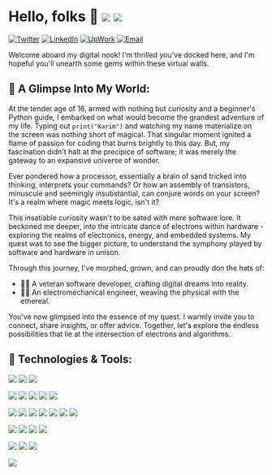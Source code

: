 
# Hello, folks 👋 ![](https://img.shields.io/github/followers/karimGeh) ![](https://visitor-badge.glitch.me/badge?page_id=karimGeh.karimGeh)

[![Twitter][1.2]][1] [![LinkedIn][2.2]][2] [![UpWork][3.2]][3] [![Email][4.2]][4] 

Welcome aboard my digital nook! I'm thrilled you've docked here, and I'm hopeful you'll unearth some gems within these virtual walls.

## 🌟 A Glimpse Into My World:

At the tender age of 16, armed with nothing but curiosity and a beginner's Python guide, I embarked on what would become the grandest adventure of my life. Typing out `print("Karim")` and watching my name materialize on the screen was nothing short of magical. That singular moment ignited a flame of passion for coding that burns brightly to this day. But, my fascination didn't halt at the precipice of software; it was merely the gateway to an expansive universe of wonder. 

Ever pondered how a processor, essentially a brain of sand tricked into thinking, interprets your commands? Or how an assembly of transistors, minuscule and seemingly insubstantial, can conjure words on your screen? It's a realm where magic meets logic, isn't it?

This insatiable curiosity wasn't to be sated with mere software lore. It beckoned me deeper, into the intricate dance of electrons within hardware - exploring the realms of electronics, energy, and embedded systems. My quest was to see the bigger picture, to understand the symphony played by software and hardware in unison.

Through this journey, I've morphed, grown, and can proudly don the hats of:

- 👨‍💻 A veteran software developer, crafting digital dreams into reality.
- 👨‍🔬 An electromechanical engineer, weaving the physical with the ethereal.

You've now glimpsed into the essence of my quest. I warmly invite you to connect, share insights, or offer advice. Together, let's explore the endless possibilities that lie at the intersection of electrons and algorithms.


## 🔧 Technologies & Tools:

![](https://img.shields.io/badge/OS-Windows%20|%20Linux-informational?style=flat&logo=Linux&logoColor=white&color=0A66C2) ![](https://img.shields.io/badge/Editor-Visual%20Studio%20Code-informational?style=flat&logo=Visual%20Studio%20Code&logoColor=white&color=0A66C2) ![](https://img.shields.io/badge/Browser-Firefox-informational?style=flat&logo=Firefox&logoColor=white&color=0A66C2)

![](https://img.shields.io/badge/Code-TypeScript-informational?style=flat&logo=typescript&logoColor=white&color=3178C6) ![](https://img.shields.io/badge/Code-JavaScript-informational?style=flat&logo=javascript&logoColor=white&color=F7DF1E) ![](https://img.shields.io/badge/Code-Python-informational?style=flat&logo=python&logoColor=white&color=3776AB) ![](https://img.shields.io/badge/Code-PHP-informational?style=flat&logo=php&logoColor=white&color=777BB4) ![](https://img.shields.io/badge/Code-Node.js-informational?style=flat&logo=Node.js&logoColor=white&color=339933)

![](https://img.shields.io/badge/FW-React-informational?style=flat&logo=react&logoColor=white&color=61DAFB) ![](https://img.shields.io/badge/FW-Next.js-informational?style=flat&logo=next.js&logoColor=white&color=000000) ![](https://img.shields.io/badge/FW-Redux-informational?style=flat&logo=redux&logoColor=white&color=764ABC) ![](https://img.shields.io/badge/FW-Express-informational?style=flat&logo=Express&logoColor=white&color=000000) ![](https://img.shields.io/badge/FW-Firebase-informational?style=flat&logo=Firebase&logoColor=white&color=FFCA28) ![](https://img.shields.io/badge/FW-Handlebars-informational?style=flat&logo=Handlebars.js&logoColor=white&color=000000) ![](https://img.shields.io/badge/FW-Socket.io-informational?style=flat&logo=Socket.io&logoColor=white&color=010101)

![](https://img.shields.io/badge/DB-MongoDB-informational?style=flat&logo=MongoDB&logoColor=white&color=47A248) ![](https://img.shields.io/badge/DB-PostgreSQL-informational?style=flat&logo=PostgreSQL&logoColor=white&color=4169E1) ![](https://img.shields.io/badge/cloud-Digitalocean-informational?style=flat&logo=Digitalocean&logoColor=white&color=0080FF) ![](https://img.shields.io/badge/cloud-Heroku-informational?style=flat&logo=Heroku&logoColor=white&color=430098)

![](https://img.shields.io/badge/design-Figma-informational?style=flat&logo=Figma&logoColor=white&color=F24E1E) ![](https://img.shields.io/badge/design-Photoshop-informational?style=flat&logo=Adobe%20Photoshop&logoColor=white&color=31A8FF) ![](https://img.shields.io/badge/design-Illustrator-informational?style=flat&logo=Adobe%20Illustrator&logoColor=white&color=FF9A00)

![](https://img.shields.io/badge/electronic-Arduino-informational?style=flat&logo=Arduino&logoColor=white&color=00979D)


[1.2]: https://img.shields.io/badge/Twitter-@karimGeh?style=flat&logo=Twitter&logoColor=white&color=1D9BF0
[2.2]: https://img.shields.io/badge/LinkedIn-Karim%20G?style=flat&logo=LinkedIn&logoColor=white&color=0A66C2
[3.2]: https://img.shields.io/badge/UpWork-Karim%20G?style=flat&logo=Upwork&logoColor=white&color=14A800
[4.2]: https://img.shields.io/badge/Email-@karimGeh?style=flat&logo=Mail.Ru&logoColor=white&color=005FF9

[1]: https://twitter.com/karimGeh
[2]: https://www.linkedin.com/in/karim-gehad/
[3]: https://www.upwork.com/freelancers/~0139e8dbc9c723a93a
[4]: mailto:karimgehad@outlook.com
